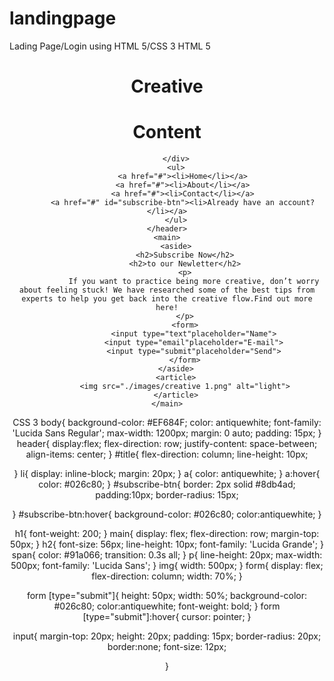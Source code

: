 # landingpage
Lading Page/Login using HTML 5/CSS 3
HTML 5

<!DOCTYPE html>
<html lang="en">
<head>
    <meta charset="UTF-8">
    <meta http-equiv="X-UA-Compatible" content="IE=edge">
    <meta name="viewport" content="width=device-width, initial-scale=1.0">
    <link href="/styles/styles.css" rel="stylesheet">
    <link href="/styles/media.css" rel="stylesheet">
    <title>Landing Page</title>
</head>
<body>
    <header>
        <div id="title">
<h1>Creative</h1>
<h1>Content</h1>
        
        </div>
        <ul>
           <a href="#"><li>Home</li></a>
           <a href="#"><li>About</li></a>
           <a href="#"><li>Contact</li></a>
           <a href="#" id="subscribe-btn"><li>Already have an account?</li></a>
        </ul>
    </header>
    <main>
        <aside>
            <h2>Subscribe Now</h2>
            <h2>to our Newletter</h2>
            <p>
                If you want to practice being more creative, don’t worry about feeling stuck! We have researched some of the best tips from experts to help you get back into the creative flow.Find out more here!
            </p>
            <form>
                <input type="text"placeholder="Name">
                <input type="email"placeholder="E-mail">
                <input type="submit"placeholder="Send">
            </form>
        </aside>
        <article>
            <img src="./images/creative 1.png" alt="light">
        </article>
    </main>
</body>
</html>


CSS 3
body{
    background-color: #EF684F;
    color: antiquewhite;
    font-family: 'Lucida Sans Regular';
    max-width: 1200px;
    margin: 0 auto;
    padding: 15px;
}
header{
    display:flex;
    flex-direction: row;
    justify-content: space-between;
    align-items: center;
}
#title{
    flex-direction: column;
    line-height: 10px;

}
li{
    display: inline-block;
    margin: 20px;
}
a{
    color: antiquewhite;
}
a:hover{
color: #026c80;
}
#subscribe-btn{
    border: 2px solid #8db4ad;
    padding:10px;
    border-radius: 15px;

}
#subscribe-btn:hover{
    background-color: #026c80;
    color:antiquewhite;
}

h1{
    font-weight: 200;
}
main{
    display: flex;
    flex-direction: row;
    margin-top: 50px;
}
h2{
    font-size: 56px;
    line-height: 10px;
    font-family: 'Lucida Grande';
}
span{
    color: #91a066;
    transition: 0.3s all;
}
p{
    line-height: 20px;
    max-width: 500px;
    font-family: 'Lucida Sans';
}
img{
    width: 500px;
}
form{
    display: flex;
    flex-direction: column;
    width: 70%;
}

form [type="submit"]{
height: 50px;
width: 50%;
background-color: #026c80;
color:antiquewhite;
font-weight: bold;
}
form [type="submit"]:hover{
    cursor: pointer;
}

input{
    margin-top: 20px;
    height: 20px;
    padding: 15px;
    border-radius: 20px;
    border:none;
    font-size: 12px;

}
